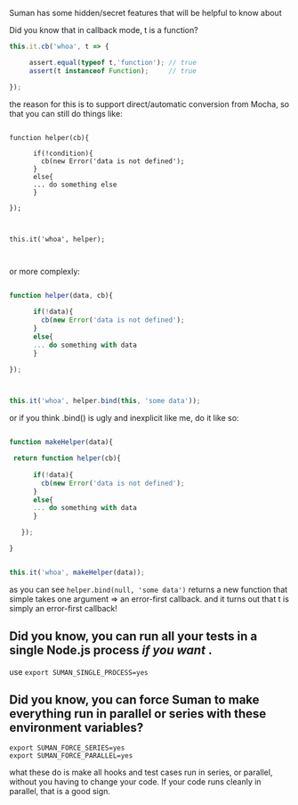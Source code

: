 

Suman has some hidden/secret features that will be helpful to know about


Did you know that in callback mode, t is a function?

```js
this.it.cb('whoa', t => {

     assert.equal(typeof t,'function'); // true
     assert(t instanceof Function);     // true

});

```

the reason for this is to support direct/automatic conversion from Mocha, so that you can still do things like:

```

function helper(cb){
    
      if(!condition){
        cb(new Error('data is not defined');
      }
      else{
      ... do something else
      }

});



this.it('whoa', helper);



```

or more complexly:


```js

function helper(data, cb){
    
      if(!data){
        cb(new Error('data is not defined');
      }
      else{
      ... do something with data
      }

});



this.it('whoa', helper.bind(this, 'some data'));


```

or if you think .bind() is ugly and inexplicit like me, do it like so:

```js

function makeHelper(data){

 return function helper(cb){
    
      if(!data){
        cb(new Error('data is not defined');
      }
      else{
      ... do something with data
      }

   });

}


this.it('whoa', makeHelper(data));


```

as you can see ```helper.bind(null, 'some data')``` returns a new function that simple takes one argument => an error-first callback.
and it turns out that t is simply an error-first callback!




## Did you know, you can run all your tests in a single Node.js process <i> if you want </i>.

use ```export SUMAN_SINGLE_PROCESS=yes```


## Did you know, you can force Suman to make everything run in parallel or series with these environment variables?

```
export SUMAN_FORCE_SERIES=yes
export SUMAN_FORCE_PARALLEL=yes
```

what these do is make all hooks and test cases run in series, or parallel, without you having to change your code. If your
code runs cleanly in parallel, that is a good sign.